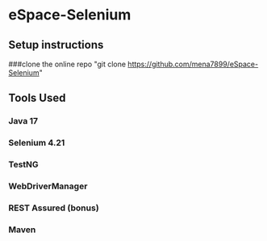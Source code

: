 # eSpace-Selenium


## Setup instructions

###clone the online repo "git clone https://github.com/mena7899/eSpace-Selenium"

## Tools Used

### Java 17

### Selenium 4.21

### TestNG

### WebDriverManager

### REST Assured (bonus)

### Maven
